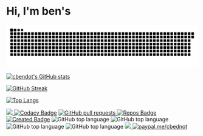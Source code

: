 <h1>Hi, I'm ben's</h1>

![snake gif](https://github.com/iamLiquidX/iamLiquidX/raw/output/github-contribution-grid-snake.svg)

[![cbendot's GitHub stats](https://github-readme-stats.vercel.app/api?username=cbendot&show_icons=true&theme=default)](https://github.com/cbendot)

[![GitHub Streak](https://github-readme-streak-stats.herokuapp.com?user=cbendot)](https://github.com/cbendot)

[![Top Langs](https://github-readme-stats.vercel.app/api/top-langs/?username=cbendot&layout=compact&theme=default)](https://github.com/cbendot)

<a href="https://github.com/cbendot"> <img src="https://komarev.com/ghpvc/?username=cbendot&style=flat"> </a> [![Codacy Badge](https://app.codacy.com/project/badge/Grade/aa2616fbfea54ac4a8cf5fdc8978b0eb)](https://www.codacy.com/gh/cbendot/cbendot/dashboard?utm_source=github.com&amp;utm_medium=referral&amp;utm_content=cbendot/cbendot&amp;utm_campaign=Badge_Grade) <a href="https://github.com/cbendot/cbendot/pulls">
      <img alt="GitHub pull requests" src="https://img.shields.io/github/issues-pr/cbendot/github-readme-stats?color=0088ff" />
    </a> [![Repos Badge](https://badges.pufler.dev/repos/cbendot?color=D4D925)](https://github.com/cbendot) [![Created Badge](https://badges.pufler.dev/created/cbendot/cbendot?color=00A8CC)](https://cbendot.github.io) ![GitHub top language](https://img.shields.io/github/languages/top/cbendot/device_asus_sdm660-common?color=red) ![GitHub top language](https://img.shields.io/github/languages/top/cbendot/cbendot.github.io?color=yellow) ![GitHub top language](https://img.shields.io/github/languages/top/cbendot/kernel_asus_sdm660) ![GitHub top language](https://img.shields.io/github/languages/top/cbendot/ci-script?color=green) <a href="https://github.com/cbendot/cbendot/blob/main/LICENSE">
        <img src="https://img.shields.io/github/license/cbendot/cbendot?color=red"/> 
</a> [![paypal.me/cbednot](https://ionicabizau.github.io/badges/paypal.svg)](https://www.paypal.me/cbendot)